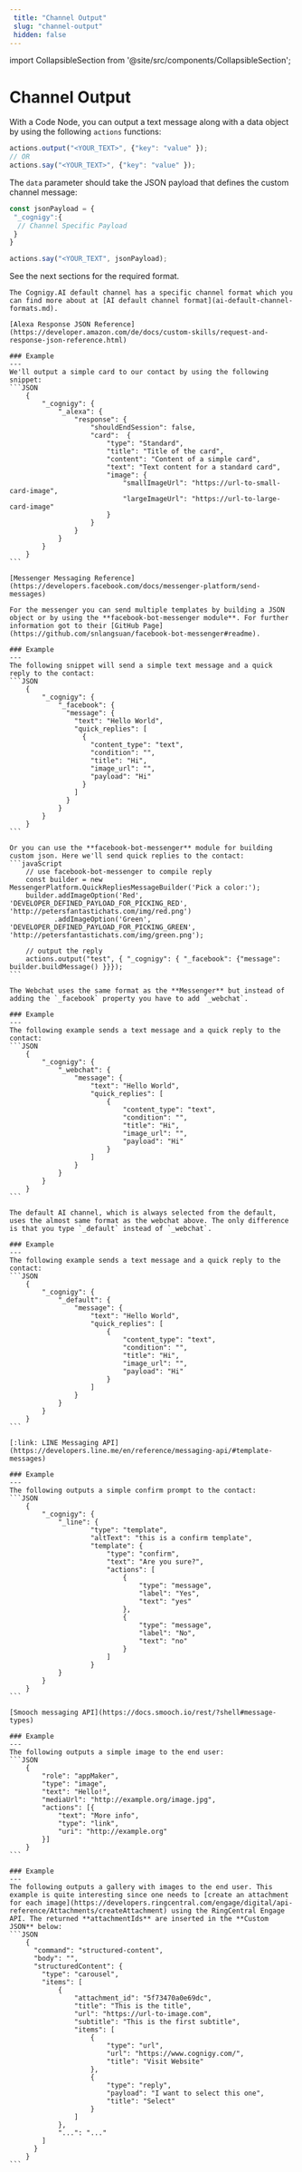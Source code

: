 ```yaml
---
 title: "Channel Output" 
 slug: "channel-output" 
 hidden: false 
---
```

import CollapsibleSection from '@site/src/components/CollapsibleSection';

# Channel Output

With a Code Node, you can output a text message along with a data object by using the following `actions` functions:
```javaScript
actions.output("<YOUR_TEXT>", {"key": "value" });
// OR
actions.say("<YOUR_TEXT>", {"key": "value" });
``` 

The `data` parameter should take the JSON payload that defines the custom channel message:
```javaScript
const jsonPayload = {
 "_cognigy":{
  // Channel Specific Payload 
 }
}

actions.say("<YOUR_TEXT", jsonPayload);
``` 

See the next sections for the required format.

<CollapsibleSection title="AI Default Channel">

    The Cognigy.AI default channel has a specific channel format which you can find more about at [AI default channel format](ai-default-channel-formats.md).

</CollapsibleSection>


<CollapsibleSection title="Alexa">

    [Alexa Response JSON Reference](https://developer.amazon.com/de/docs/custom-skills/request-and-response-json-reference.html)

    ### Example
    ---
    We'll output a simple card to our contact by using the following snippet:
    ```JSON
        {
            "_cognigy": {
                "_alexa": {
                    "response": {
                        "shouldEndSession": false,
                        "card":  {
                            "type": "Standard",
                            "title": "Title of the card",
                            "content": "Content of a simple card",
                            "text": "Text content for a standard card",
                            "image": {
                                "smallImageUrl": "https://url-to-small-card-image",
                                "largeImageUrl": "https://url-to-large-card-image"
                            }
                        }
                    }
                }
            }
        }
    ```

</CollapsibleSection>


<CollapsibleSection title="Messenger">

    [Messenger Messaging Reference](https://developers.facebook.com/docs/messenger-platform/send-messages)

    For the messenger you can send multiple templates by building a JSON object or by using the **facebook-bot-messenger module**. For further information got to their [GitHub Page](https://github.com/snlangsuan/facebook-bot-messenger#readme).

    ### Example
    ---
    The following snippet will send a simple text message and a quick reply to the contact:
    ```JSON
        {
            "_cognigy": {
                "_facebook": {      
                  "message": {
                    "text": "Hello World",
                    "quick_replies": [
                      {
                        "content_type": "text",
                        "condition": "",
                        "title": "Hi",
                        "image_url": "",
                        "payload": "Hi"
                      }
                    ]
                  }
                }
            }
        }
    ```

    Or you can use the **facebook-bot-messenger** module for building custom json. Here we'll send quick replies to the contact:
    ```javaScript
        // use facebook-bot-messenger to compile reply
        const builder = new MessengerPlatform.QuickRepliesMessageBuilder('Pick a color:');
        builder.addImageOption('Red', 'DEVELOPER_DEFINED_PAYLOAD_FOR_PICKING_RED', 'http://petersfantastichats.com/img/red.png')
               .addImageOption('Green', 'DEVELOPER_DEFINED_PAYLOAD_FOR_PICKING_GREEN', 'http://petersfantastichats.com/img/green.png');
    
        // output the reply
        actions.output("test", { "_cognigy": { "_facebook": {"message": builder.buildMessage() }}});
    ```

</CollapsibleSection>


<CollapsibleSection title="Webchat">

    The Webchat uses the same format as the **Messenger** but instead of adding the `_facebook` property you have to add `_webchat`.

    ### Example
    ---
    The following example sends a text message and a quick reply to the contact:
    ```JSON
        {
            "_cognigy": {
                "_webchat": {      
                    "message": {
                        "text": "Hello World",
                        "quick_replies": [
                            {
                                "content_type": "text",
                                "condition": "",
                                "title": "Hi",
                                "image_url": "",
                                "payload": "Hi"
                            }
                        ]
                    }
                }
            }
        }
    ```

</CollapsibleSection>


<CollapsibleSection title="AI">

    The default AI channel, which is always selected from the default, uses the almost same format as the webchat above. The only difference is that you type `_default` instead of `_webchat`. 

    ### Example
    ---
    The following example sends a text message and a quick reply to the contact:
    ```JSON
        {
            "_cognigy": {
                "_default": {      
                    "message": {
                        "text": "Hello World",
                        "quick_replies": [
                            {
                                "content_type": "text",
                                "condition": "",
                                "title": "Hi",
                                "image_url": "",
                                "payload": "Hi"
                            }
                        ]
                    }
                }
            }
        }
    ```

</CollapsibleSection>


<CollapsibleSection title="LINE">

    [:link: LINE Messaging API](https://developers.line.me/en/reference/messaging-api/#template-messages)

    ### Example
    ---
    The following outputs a simple confirm prompt to the contact:
    ```JSON
        {
            "_cognigy": {
                "_line": {
                        "type": "template",
                        "altText": "this is a confirm template",
                        "template": {
                            "type": "confirm",
                            "text": "Are you sure?",
                            "actions": [
                                {
                                    "type": "message",
                                    "label": "Yes",
                                    "text": "yes"
                                },
                                {
                                    "type": "message",
                                    "label": "No",
                                    "text": "no"
                                }
                            ]
                        }
                }
            }
        }
    ```

</CollapsibleSection>


<CollapsibleSection title="Smooch">

    [Smooch messaging API](https://docs.smooch.io/rest/?shell#message-types)

    ### Example
    ---
    The following outputs a simple image to the end user:
    ```JSON
        {
            "role": "appMaker",
            "type": "image",
            "text": "Hello!",
            "mediaUrl": "http://example.org/image.jpg",
            "actions": [{
                "text": "More info",
                "type": "link",
                "uri": "http://example.org"
            }]
        }
    ```

</CollapsibleSection>


<CollapsibleSection title="RingCentral Engage">

    ### Example
    ---
    The following outputs a gallery with images to the end user. This example is quite interesting since one needs to [create an attachment for each image](https://developers.ringcentral.com/engage/digital/api-reference/Attachments/createAttachment) using the RingCentral Engage API. The returned **attachmentIds** are inserted in the **Custom JSON** below: 
    ```JSON
        {
          "command": "structured-content",
          "body": "",
          "structuredContent": {
            "type": "carousel",
            "items": [
                {
                    "attachment_id": "5f73470a0e69dc",
                    "title": "This is the title",
                    "url": "https://url-to-image.com",
                    "subtitle": "This is the first subtitle",
                    "items": [
                        {
                            "type": "url",
                            "url": "https://www.cognigy.com/",
                            "title": "Visit Website"
                        },
                        {
                            "type": "reply",
                            "payload": "I want to select this one",
                            "title": "Select"
                        }
                    ]
                },
                "...": "..."
            ]
          }
        }
    ```

</CollapsibleSection>


